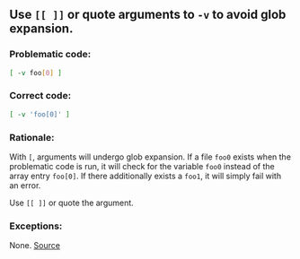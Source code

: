 ## Use `[[ ]]` or quote arguments to `-v` to avoid glob expansion.

### Problematic code:

```sh
[ -v foo[0] ] 
```

### Correct code:

```sh
[ -v 'foo[0]' ]
```
### Rationale:

With `[`, arguments will undergo glob expansion. If a file `foo0` exists when the problematic code is run, it will check for the variable `foo0` instead of the array entry `foo[0]`. If there additionally exists a `foo1`, it will simply fail with an error.

Use `[[ ]]` or quote the argument.

### Exceptions:

None.
[Source](https://github.com/koalaman/shellcheck/wiki/SC2208)

